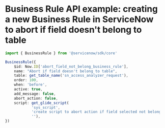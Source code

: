 # Business Rule API example: creating a new Business Rule in ServiceNow to abort if field doesn't belong to table
```typescript
import { BusinessRule } from '@servicenow/sdk/core'

BusinessRule({
	$id: Now.ID['abort_field_not_belong_business_rule'],
    name: "Abort if field doesn't belong to table",
    table: get_table_name('sn_access_analyzer_request'),
    order: 100,
    when: 'before',
    active: true,
    add_message: false,
    abort_action: false,
    script: get_glide_script(
            'sys_script', 
            'create script to abort action if field selected not belong to this table', 
            ''),
})
```
